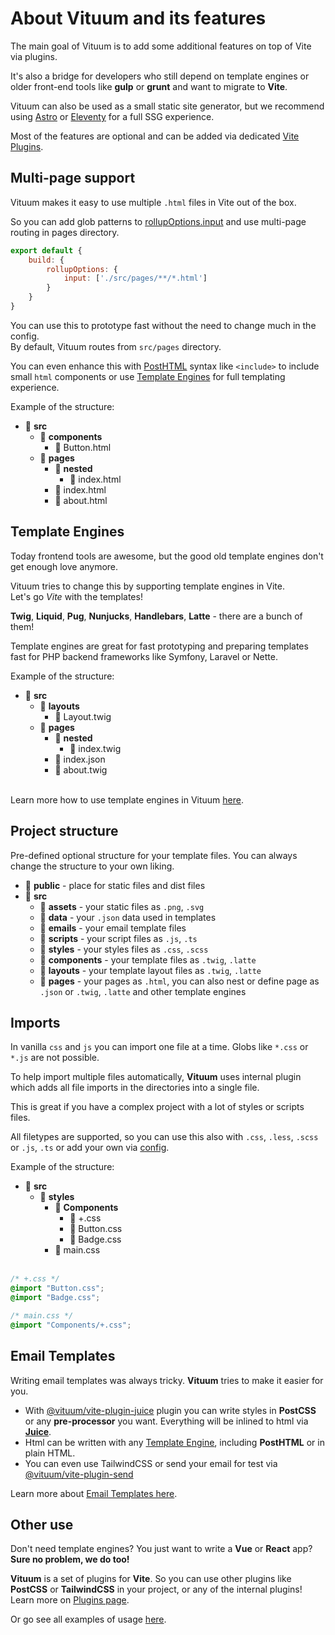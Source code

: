 # About Vituum and its features

The main goal of Vituum is to add some additional features on top of Vite via plugins.

It's also a bridge for developers who still depend on template engines or older front-end tools like **gulp** or **grunt** and want to migrate to **Vite**.

Vituum can also be used as a small static site generator, but we recommend using [Astro](https://astro.build/) or [Eleventy](https://www.11ty.dev/) for a full SSG experience.

Most of the features are optional and can be added via dedicated [Vite Plugins](/plugins/).

## Multi-page support
Vituum makes it easy to use multiple `.html` files in Vite out of the box.

So you can add glob patterns to [rollupOptions.input](https://vitejs.dev/guide/build.html#multi-page-app) and use multi-page routing in pages directory.

```javascript
export default {
    build: {
        rollupOptions: {
            input: ['./src/pages/**/*.html']
        }
    }
}
```

You can use this to prototype fast without the need to change much in the config.<br>By default, Vituum routes from `src/pages` directory.

You can even enhance this with [PostHTML](/plugins/posthtml) syntax like `<include>` to include small `html` components or use [Template Engines](/guide/template-engines) for full templating experience.

Example of the structure:
* 📁 **src**
    * 📁 **components**
      * 📄 Button.html
    * 📁 **pages**
      * 📁 **nested**
        * 📄 index.html
      * 📄 index.html
      * 📄 about.html

## Template Engines
Today frontend tools are awesome, but the good old template engines don't get enough love anymore.

Vituum tries to change this by supporting template engines in Vite.<br>Let's go _Vite_ with the templates!

**Twig**, **Liquid**, **Pug**, **Nunjucks**, **Handlebars**, **Latte** - there are a bunch of them!

Template engines are great for fast prototyping and preparing templates fast for PHP backend frameworks like Symfony, Laravel or Nette.

Example of the structure:
* 📁 **src**
    * 📁 **layouts**
        * 📄 Layout.twig
    * 📁 **pages**
        * 📁 **nested**
            * 📄 index.twig
        * 📄 index.json
        * 📄 about.twig

<br>Learn more how to use template engines in Vituum [here](/guide/template-engines).

## Project structure
Pre-defined optional structure for your template files. You can always change the structure to your own liking.

* 📁 **public** - place for static files and dist files
* 📁 **src**
    * 📁 **assets** - your static files as `.png`, `.svg`
    * 📁 **data** - your `.json` data used in templates
    * 📁 **emails** - your email template files
    * 📁 **scripts** - your script files as `.js`, `.ts`
    * 📁 **styles** - your styles files as `.css`, `.scss`
    * 📁 **components** - your template files as `.twig`, `.latte`
    * 📁 **layouts** - your template layout files as `.twig`, `.latte`
    * 📁 **pages** - your pages as `.html`, you can also nest or define page as `.json` or `.twig`, `.latte` and other template engines

## Imports
In vanilla `css` and `js` you can import one file at a time. Globs like `*.css` or `*.js` are not possible.

To help import multiple files automatically, **Vituum** uses internal plugin which adds all file imports in the directories into a single file.

This is great if you have a complex project with a lot of styles or scripts files.

All filetypes are supported, so you can use this also with `.css`, `.less`, `.scss` <br>or `.js`,  `.ts` or add your own via [config](/config/main-options#imports).

Example of the structure:
* 📁 **src**
    * 📁 **styles**
        * 📁 **Components**
            * 📄 +.css
            * 📄 Button.css
            * 📄 Badge.css
        * 📄 main.css<br><br>

```css
/* +.css */
@import "Button.css";
@import "Badge.css";
```
```css
/* main.css */
@import "Components/+.css";
```

## Email Templates
Writing email templates was always tricky. **Vituum** tries to make it easier for you.

* With [@vituum/vite-plugin-juice](/plugins/juice) plugin you can write styles in **PostCSS** or any **pre-processor** you want. Everything will be inlined to html via **[Juice](https://github.com/Automattic/juice)**.
* Html can be written with any [Template Engine](/guide/template-engines), including **PostHTML** or in plain HTML.
* You can even use TailwindCSS or send your email for test via [@vituum/vite-plugin-send](/plugins/send)

Learn more about [Email Templates here](/guide/email-templates).

## Other use
Don't need template engines? You just want to write a **Vue** or **React** app?<br> **Sure no problem, we do too!**

**Vituum** is a set of plugins for **Vite**. So you can use other plugins like **PostCSS** or **TailwindCSS** in your project, or any of the internal plugins! Learn more on [Plugins page](/plugins/).

Or go see all examples of usage [here](/guide/#trying-vituum-online).
